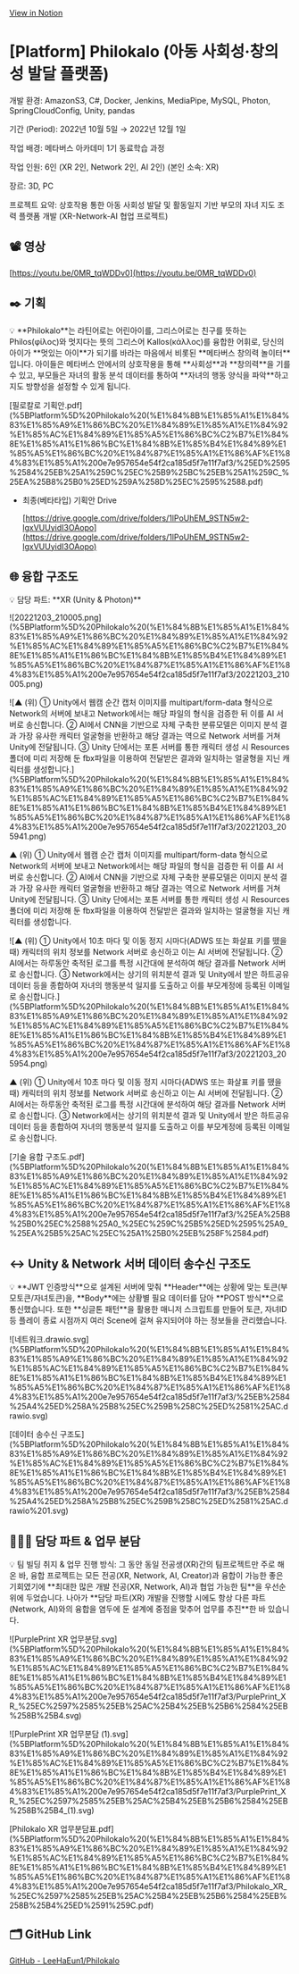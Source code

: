 [View in Notion](https://www.notion.so/Platform-Philokalo-0e7e957654e54f2ca185d5f7e11f7af3)

# [Platform] Philokalo (아동 사회성·창의성 발달 플랫폼)

개발 환경: AmazonS3, C#, Docker, Jenkins, MediaPipe, MySQL, Photon, SpringCloudConfig, Unity, pandas

기간 (Period): 2022년 10월 5일 → 2022년 12월 1일

작업 배경: 메타버스 아카데미 1기 동료학습 과정

작업 인원: 6인 (XR 2인, Network 2인, AI 2인) (본인 소속: XR)

장르: 3D, PC

프로젝트 요약: 상호작용 통한 아동 사회성 발달 및 활동일지 기반 부모의 자녀 지도 조력 플랫폼 개발 (XR-Network-AI 협업 프로젝트)

## 📽️ 영상

[https://youtu.be/0MR_tqWDDv0](https://youtu.be/0MR_tqWDDv0)

## ✒️ 기획

<aside>
💡 **Philokalo**는 라틴어로는 어린아이를, 그리스어로는 친구를 뜻하는 Philos(φίλος)와 멋지다는 뜻의 그리스어 Kallos(κάλλος)를 융합한 어휘로, 당신의 아이가 **멋있는 아이**가 되기를 바라는 마음에서 비롯된 **메타버스 창의력 놀이터** 입니다.
아이들은 메타버스 안에서의 상호작용을 통해 **사회성**과 **창의력**을 기를 수 있고, 부모들은 자녀의 활동 분석 데이터를 통하여 **자녀의 행동 양식을 파악**하고 지도 방향성을 설정할 수 있게 됩니다.

</aside>

[필로칼로 기획안.pdf](%5BPlatform%5D%20Philokalo%20(%E1%84%8B%E1%85%A1%E1%84%83%E1%85%A9%E1%86%BC%20%E1%84%89%E1%85%A1%E1%84%92%E1%85%AC%E1%84%89%E1%85%A5%E1%86%BC%C2%B7%E1%84%8E%E1%85%A1%E1%86%BC%E1%84%8B%E1%85%B4%E1%84%89%E1%85%A5%E1%86%BC%20%E1%84%87%E1%85%A1%E1%86%AF%E1%84%83%E1%85%A1%200e7e957654e54f2ca185d5f7e11f7af3/%25ED%2595%2584%25EB%25A1%259C%25EC%25B9%25BC%25EB%25A1%259C_%25EA%25B8%25B0%25ED%259A%258D%25EC%2595%2588.pdf)

- 최종(베타타입) 기획안 Drive
    
    [https://drive.google.com/drive/folders/1lPoUhEM_9STN5w2-lgxVUUyidI3OAopo](https://drive.google.com/drive/folders/1lPoUhEM_9STN5w2-lgxVUUyidI3OAopo) 
    

## 🌐 융합 구조도

<aside>
💡 담당 파트: **XR (Unity & Photon)**

</aside>

![20221203_210005.png](%5BPlatform%5D%20Philokalo%20(%E1%84%8B%E1%85%A1%E1%84%83%E1%85%A9%E1%86%BC%20%E1%84%89%E1%85%A1%E1%84%92%E1%85%AC%E1%84%89%E1%85%A5%E1%86%BC%C2%B7%E1%84%8E%E1%85%A1%E1%86%BC%E1%84%8B%E1%85%B4%E1%84%89%E1%85%A5%E1%86%BC%20%E1%84%87%E1%85%A1%E1%86%AF%E1%84%83%E1%85%A1%200e7e957654e54f2ca185d5f7e11f7af3/20221203_210005.png)

![▲ (위) ① Unity에서 웹캠 순간 캡처 이미지를 multipart/form-data 형식으로 Network의 서버에 보내고 Network에서는 해당 파일의 형식을 검증한 뒤 이를 AI 서버로 송신합니다. ② AI에서 CNN을 기반으로 자체 구축한 분류모델은 이미지 분석 결과 가장 유사한 캐릭터 얼굴형을 반환하고 해당 결과는 역으로 Network 서버를 거쳐 Unity에 전달됩니다. ③ Unity 단에서는 포톤 서버를 통한 캐릭터 생성 시 Resources 폴더에 미리 저장해 둔 fbx파일을 이용하여 전달받은 결과와 일치하는 얼굴형을 지닌 캐릭터를 생성합니다.](%5BPlatform%5D%20Philokalo%20(%E1%84%8B%E1%85%A1%E1%84%83%E1%85%A9%E1%86%BC%20%E1%84%89%E1%85%A1%E1%84%92%E1%85%AC%E1%84%89%E1%85%A5%E1%86%BC%C2%B7%E1%84%8E%E1%85%A1%E1%86%BC%E1%84%8B%E1%85%B4%E1%84%89%E1%85%A5%E1%86%BC%20%E1%84%87%E1%85%A1%E1%86%AF%E1%84%83%E1%85%A1%200e7e957654e54f2ca185d5f7e11f7af3/20221203_205941.png)

▲ (위) ① Unity에서 웹캠 순간 캡처 이미지를 multipart/form-data 형식으로 Network의 서버에 보내고 Network에서는 해당 파일의 형식을 검증한 뒤 이를 AI 서버로 송신합니다. ② AI에서 CNN을 기반으로 자체 구축한 분류모델은 이미지 분석 결과 가장 유사한 캐릭터 얼굴형을 반환하고 해당 결과는 역으로 Network 서버를 거쳐 Unity에 전달됩니다. ③ Unity 단에서는 포톤 서버를 통한 캐릭터 생성 시 Resources 폴더에 미리 저장해 둔 fbx파일을 이용하여 전달받은 결과와 일치하는 얼굴형을 지닌 캐릭터를 생성합니다.

![▲ (위) ① Unity에서 10초 마다 및 이동 정지 시마다(ADWS 또는 화살표 키를 뗐을 때) 캐릭터의 위치 정보를 Network 서버로 송신하고 이는 AI 서버에 전달됩니다. ② AI에서는 하루동안 축적된 로그를 특정 시간대에 분석하여 해당 결과를 Network 서버로 송신합니다. ③ Network에서는 상기의 위치분석 결과 및 Unity에서 받은 하트공유 데이터 등을 종합하여 자녀의 행동분석 일지를 도출하고 이를 부모계정에 등록된 이메일로 송신합니다.](%5BPlatform%5D%20Philokalo%20(%E1%84%8B%E1%85%A1%E1%84%83%E1%85%A9%E1%86%BC%20%E1%84%89%E1%85%A1%E1%84%92%E1%85%AC%E1%84%89%E1%85%A5%E1%86%BC%C2%B7%E1%84%8E%E1%85%A1%E1%86%BC%E1%84%8B%E1%85%B4%E1%84%89%E1%85%A5%E1%86%BC%20%E1%84%87%E1%85%A1%E1%86%AF%E1%84%83%E1%85%A1%200e7e957654e54f2ca185d5f7e11f7af3/20221203_205954.png)

▲ (위) ① Unity에서 10초 마다 및 이동 정지 시마다(ADWS 또는 화살표 키를 뗐을 때) 캐릭터의 위치 정보를 Network 서버로 송신하고 이는 AI 서버에 전달됩니다. ② AI에서는 하루동안 축적된 로그를 특정 시간대에 분석하여 해당 결과를 Network 서버로 송신합니다. ③ Network에서는 상기의 위치분석 결과 및 Unity에서 받은 하트공유 데이터 등을 종합하여 자녀의 행동분석 일지를 도출하고 이를 부모계정에 등록된 이메일로 송신합니다.

[기술 융합 구조도.pdf](%5BPlatform%5D%20Philokalo%20(%E1%84%8B%E1%85%A1%E1%84%83%E1%85%A9%E1%86%BC%20%E1%84%89%E1%85%A1%E1%84%92%E1%85%AC%E1%84%89%E1%85%A5%E1%86%BC%C2%B7%E1%84%8E%E1%85%A1%E1%86%BC%E1%84%8B%E1%85%B4%E1%84%89%E1%85%A5%E1%86%BC%20%E1%84%87%E1%85%A1%E1%86%AF%E1%84%83%E1%85%A1%200e7e957654e54f2ca185d5f7e11f7af3/%25EA%25B8%25B0%25EC%2588%25A0_%25EC%259C%25B5%25ED%2595%25A9_%25EA%25B5%25AC%25EC%25A1%25B0%25EB%258F%2584.pdf)

## ↔ Unity & Network 서버 데이터 송수신 구조도

<aside>
💡 **JWT 인증방식**으로 설계된 서버에 맞춰 **Header**에는 상황에 맞는 토큰(부모토큰/자녀토큰)을, **Body**에는 상황별 필요 데이터를 담아 **POST 방식**으로 통신했습니다. 또한 **싱글톤 패턴**을 활용한 매니저 스크립트를 만들어 토큰, 자녀ID 등 플레이 종료 시점까지 여러 Scene에 걸쳐 유지되어야 하는 정보들을 관리했습니다.

</aside>

![네트워크.drawio.svg](%5BPlatform%5D%20Philokalo%20(%E1%84%8B%E1%85%A1%E1%84%83%E1%85%A9%E1%86%BC%20%E1%84%89%E1%85%A1%E1%84%92%E1%85%AC%E1%84%89%E1%85%A5%E1%86%BC%C2%B7%E1%84%8E%E1%85%A1%E1%86%BC%E1%84%8B%E1%85%B4%E1%84%89%E1%85%A5%E1%86%BC%20%E1%84%87%E1%85%A1%E1%86%AF%E1%84%83%E1%85%A1%200e7e957654e54f2ca185d5f7e11f7af3/%25EB%2584%25A4%25ED%258A%25B8%25EC%259B%258C%25ED%2581%25AC.drawio.svg)

[데이터 송수신 구조도](%5BPlatform%5D%20Philokalo%20(%E1%84%8B%E1%85%A1%E1%84%83%E1%85%A9%E1%86%BC%20%E1%84%89%E1%85%A1%E1%84%92%E1%85%AC%E1%84%89%E1%85%A5%E1%86%BC%C2%B7%E1%84%8E%E1%85%A1%E1%86%BC%E1%84%8B%E1%85%B4%E1%84%89%E1%85%A5%E1%86%BC%20%E1%84%87%E1%85%A1%E1%86%AF%E1%84%83%E1%85%A1%200e7e957654e54f2ca185d5f7e11f7af3/%25EB%2584%25A4%25ED%258A%25B8%25EC%259B%258C%25ED%2581%25AC.drawio%201.svg)

## 👩🏼‍💻 담당 파트 & 업무 분담

<aside>
💡 팀 빌딩 취지 & 업무 진행 방식: 그 동안 동일 전공생(XR)간의 팀프로젝트만 주로 해온 바, 융합 프로젝트는 모든 전공(XR, Network, AI, Creator)과 융합이 가능한 좋은 기회였기에 **최대한 많은 개발 전공(XR, Network, AI)과 협업 가능한 팀**을 우선순위에 두었습니다. 나아가 **담당 파트(XR) 개발을 진행할 시에도 항상 다른 파트(Network, AI)와의 융합을 염두에 둔 설계에 중점을 맞추어 업무를 추진**한 바 있습니다.

</aside>

![PurplePrint XR 업무분담.svg](%5BPlatform%5D%20Philokalo%20(%E1%84%8B%E1%85%A1%E1%84%83%E1%85%A9%E1%86%BC%20%E1%84%89%E1%85%A1%E1%84%92%E1%85%AC%E1%84%89%E1%85%A5%E1%86%BC%C2%B7%E1%84%8E%E1%85%A1%E1%86%BC%E1%84%8B%E1%85%B4%E1%84%89%E1%85%A5%E1%86%BC%20%E1%84%87%E1%85%A1%E1%86%AF%E1%84%83%E1%85%A1%200e7e957654e54f2ca185d5f7e11f7af3/PurplePrint_XR_%25EC%2597%2585%25EB%25AC%25B4%25EB%25B6%2584%25EB%258B%25B4.svg)

![PurplePrint XR 업무분담 (1).svg](%5BPlatform%5D%20Philokalo%20(%E1%84%8B%E1%85%A1%E1%84%83%E1%85%A9%E1%86%BC%20%E1%84%89%E1%85%A1%E1%84%92%E1%85%AC%E1%84%89%E1%85%A5%E1%86%BC%C2%B7%E1%84%8E%E1%85%A1%E1%86%BC%E1%84%8B%E1%85%B4%E1%84%89%E1%85%A5%E1%86%BC%20%E1%84%87%E1%85%A1%E1%86%AF%E1%84%83%E1%85%A1%200e7e957654e54f2ca185d5f7e11f7af3/PurplePrint_XR_%25EC%2597%2585%25EB%25AC%25B4%25EB%25B6%2584%25EB%258B%25B4_(1).svg)

[Philokalo XR 업무분담표.pdf](%5BPlatform%5D%20Philokalo%20(%E1%84%8B%E1%85%A1%E1%84%83%E1%85%A9%E1%86%BC%20%E1%84%89%E1%85%A1%E1%84%92%E1%85%AC%E1%84%89%E1%85%A5%E1%86%BC%C2%B7%E1%84%8E%E1%85%A1%E1%86%BC%E1%84%8B%E1%85%B4%E1%84%89%E1%85%A5%E1%86%BC%20%E1%84%87%E1%85%A1%E1%86%AF%E1%84%83%E1%85%A1%200e7e957654e54f2ca185d5f7e11f7af3/Philokalo_XR_%25EC%2597%2585%25EB%25AC%25B4%25EB%25B6%2584%25EB%258B%25B4%25ED%2591%259C.pdf)

## 🗂️ GitHub Link

[GitHub - LeeHaEun1/Philokalo](https://github.com/LeeHaEun1/Philokalo.git)
